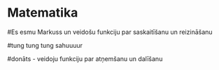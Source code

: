 # Matematika

#Es esmu Markuss un veidošu funkciju par saskaitīšanu un reizināšanu

#tung tung tung sahuuuur

#donāts - veidoju funkciju par atņemšanu un dalīšanu
